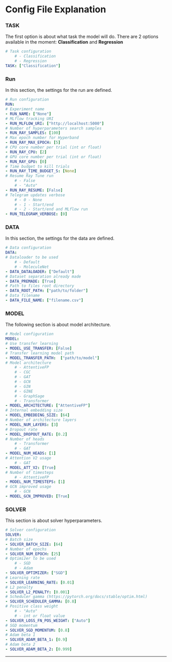 # **Config File Explanation**

### TASK
The first option is about what task the model will do. There are 2 options available in the moment: **Classification** and **Regression** 

```yaml
# Task configuration
    # - Classification
    # - Regression
TASK: ["Classification"]
```

### Run

In this section, the settings for the run are defined.

```yaml
# Run configuration
RUN:
# Experiment name
- RUN_NAME: ["None"]
# MLflow tracking URI
- RUN_MLFLOW_URI: ["http://localhost:5000"]
# Number of hyperparameters search samples
- RUN_RAY_SAMPLES: [100]
# Max epoch number for Hyperband
- RUN_RAY_MAX_EPOCH: [5]
# CPU core number per trial (int or float)
- RUN_RAY_CPU: [2]
# GPU core number per trial (int or float)
- RUN_RAY_GPU: [0]
# Time budget to kill trials
- RUN_RAY_TIME_BUDGET_S: [None]
# Resume Ray Tune run
    # - False
    # - "Auto"
- RUN_RAY_RESUME: [False]
# Telegram updates verbose
    # - 0 - None
    # - 1 - Start/end
    # - 2 - Start/end and MLflow run
- RUN_TELEGRAM_VERBOSE: [0]
  ```

### DATA

In this section, the settings for the data are defined.

```yaml
# Data configuration
DATA:
# Dataloader to be used
    # - Default
    # - MoleculeNet
- DATA_DATALOADER: ["Default"]
# Dataset separation already made
- DATA_PREMADE: [True]
# Path to files root directory
- DATA_ROOT_PATH: ["path/to/folder"]
# Data filename
- DATA_FILE_NAME: ["filename.csv"]
  ```

### MODEL

The following section is about model architecture.

```yaml
# Model configuration
MODEL:
# Use transfer learning
- MODEL_USE_TRANSFER: [False]
# Transfer learning model path
- MODEL_TRANSFER_PATH:  ["path/to/model"]
# Model architecture
    # - AttentiveFP
    # - CGC
    # - GAT
    # - GCN
    # - GIN
    # - GINE
    # - GraphSage
    # - Transformer
- MODEL_ARCHITECTURE: ["AttentiveFP"]
# Internal embedding size
- MODEL_EMBEDDING_SIZE: [64]
# Number of architecture layers
- MODEL_NUM_LAYERS: [3]
# Dropout rate
- MODEL_DROPOUT_RATE: [0.2]
# Number of heads
    # - Transformer
    # - GAT
- MODEL_NUM_HEADS: [1]
# Attention V2 usage
    # - GAT
- MODEL_ATT_V2: [True]
# Number of timesteps
    # - AttentiveFP
- MODEL_NUM_TIMESTEPS: [1]
# GCN improved usage
    # - GCN
- MODEL_GCN_IMPROVED: [True]
  ```

### SOLVER

This section is about solver hyperparameters.

```yaml
# Solver configuration
SOLVER:
# Batch size
- SOLVER_BATCH_SIZE: [64]
# Number of epochs
- SOLVER_NUM_EPOCH: [25]
# Optimizer to be used
    # - SGD
    # - Adam
- SOLVER_OPTIMIZER: ["SGD"]
# Learning rate
- SOLVER_LEARNING_RATE: [0.01]
# L2 penalty
- SOLVER_L2_PENALTY: [0.001]
# Scheduler gamma (https://pytorch.org/docs/stable/optim.html)
- SOLVER_SCHEDULER_GAMMA: [0.8]
# Positive class weight
    # - "Auto"
    # - int or float value
- SOLVER_LOSS_FN_POS_WEIGHT: ["Auto"]
# SGD momentum
- SOLVER_SGD_MOMENTUM: [0.8]
# Adam beta 1
- SOLVER_ADAM_BETA_1: [0.9]
# Adam beta 2
- SOLVER_ADAM_BETA_2: [0.999]
```
_____________________________________________________________________________________
<br/>
